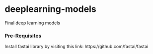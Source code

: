 # deeplearning-models
Final deep learning models

<h3>Pre-Requisites</h3>
Install fastai library by visiting this link: https://github.com/fastai/fastai
